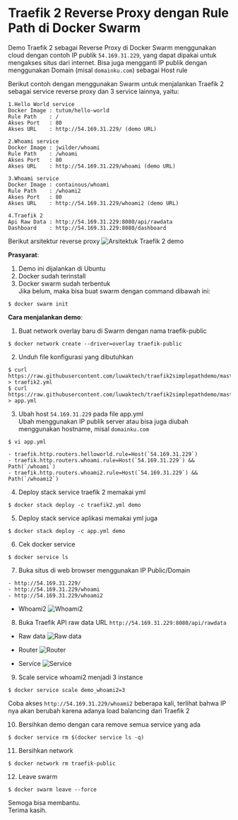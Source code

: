 # Traefik 2 Reverse Proxy dengan Rule Path di Docker Swarm

Demo Traefik 2 sebagai Reverse Proxy di Docker Swarm menggunakan cloud dengan contoh IP publik `54.169.31.229`, yang dapat dipakai untuk mengakses situs dari internet. Bisa juga mengganti IP publik dengan menggunakan Domain (misal `domainku.com`) sebagai Host rule

Berikut contoh dengan menggunakan Swarm untuk menjalankan Traefik 2 sebagai service reverse proxy dan 3 service lainnya, yaitu:
```
1.Hello World service
Docker Image : tutum/hello-world
Rule Path    : /
Akses Port   : 80
Akses URL    : http://54.169.31.229/ (demo URL)

2.Whoami service
Docker Image : jwilder/whoami
Rule Path    : /whoami
Akses Port   : 80
Akses URL    : http://54.169.31.229/whoami (demo URL)

3.Whoami service
Docker Image : containous/whoami
Rule Path    : /whoami2
Akses Port   : 80
Akses URL    : http://54.169.31.229/whoami2 (demo URL)

4.Traefik 2
Api Raw Data : http://54.169.31.229:8080/api/rawdata
Dashboard    : http://54.169.31.229:8080/dashboard
```
Berikut arsitektur reverse proxy
![Arsitektuk Traefik 2 demo](https://user-images.githubusercontent.com/12096917/66353172-9d485500-e98b-11e9-9f89-5233d857e888.JPG)

**Prasyarat**:
1. Demo ini dijalankan di Ubuntu
2. Docker sudah terinstall
3. Docker swarm sudah terbentuk\
Jika belum, maka bisa buat swarm dengan command dibawah ini:
```
$ docker swarm init
```

**Cara menjalankan demo**:
1. Buat network overlay baru di Swarm dengan nama traefik-public
```
$ docker network create --driver=overlay traefik-public
```

2. Unduh file konfigurasi yang dibutuhkan
```
$ curl https://raw.githubusercontent.com/luwaktech/traefik2simplepathdemo/master/traefik2.yml > traefik2.yml
$ curl https://raw.githubusercontent.com/luwaktech/traefik2simplepathdemo/master/app.yml > app.yml
```

3. Ubah host `54.169.31.229` pada file app.yml\
Ubah menggunakan IP publik server atau bisa juga diubah menggunakan hostname, misal `domainku.com`
```
$ vi app.yml

- traefik.http.routers.helloworld.rule=Host(`54.169.31.229`)
- traefik.http.routers.whoami.rule=Host(`54.169.31.229`) && Path(`/whoami`)
- traefik.http.routers.whoami2.rule=Host(`54.169.31.229`) && Path(`/whoami2`)
```

4. Deploy stack service traefik 2 memakai yml
```
$ docker stack deploy -c traefik2.yml demo
```

5. Deploy stack service aplikasi memakai yml juga
```
$ docker stack deploy -c app.yml demo
```

6. Cek docker service
```
$ docker service ls
```

7. Buka situs di web browser menggunakan IP Public/Domain
```
- http://54.169.31.229/
- http://54.169.31.229/whoami
- http://54.169.31.229/whoami2
```
- Whoami2
![Whoami2](https://user-images.githubusercontent.com/12096917/66353931-7b4fd200-e98d-11e9-8953-1edfd87b5002.png)

8. Buka Traefik API raw data URL 
`http://54.169.31.229:8080/api/rawdata`
- Raw data
![Raw data](https://user-images.githubusercontent.com/12096917/66353814-290eb100-e98d-11e9-8b47-c8cc2354182f.png)

- Router
![Router](https://user-images.githubusercontent.com/12096917/66353656-bf8ea280-e98c-11e9-9b0d-7e1a4f6f07ae.png)

- Service
![Service](https://user-images.githubusercontent.com/12096917/66353756-04b2d480-e98d-11e9-820e-9b524c40af5a.png)

9. Scale service whoami2 menjadi 3 instance
```
$ docker service scale demo_whoami2=3
```
Coba akses `http://54.169.31.229/whoami2` beberapa kali, terlihat bahwa IP nya akan berubah karena adanya load balancing dari Traefik 2

10. Bersihkan demo dengan cara remove semua service yang ada
```
$ docker service rm $(docker service ls -q)
```

11. Bersihkan network 
```
$ docker network rm traefik-public 
```

12. Leave swarm
```
$ docker swarm leave --force
```

Semoga bisa membantu.\
Terima kasih.






























